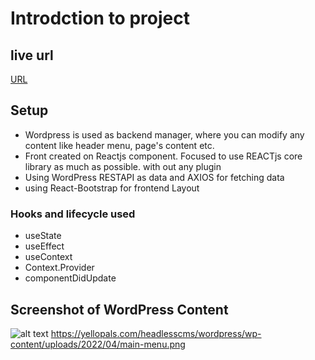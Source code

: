# Introdction to project

## live url
[URL]( https://wpheadelesscms.netlify.app/)

## Setup
* Wordpress is used as backend manager, where you can modify any content like header menu, page's content etc.
* Front created on Reactjs component. Focused to use REACTjs core library as much as possible. with out any plugin
* Using WordPress RESTAPI as data and AXIOS for fetching data
* using React-Bootstrap for frontend Layout

### Hooks and lifecycle used
* useState
* useEffect
* useContext
* Context.Provider
* componentDidUpdate

## Screenshot of WordPress Content

![alt text](https://yellopals.com/headlesscms/wordpress/wp-content/uploads/2022/04/main-menu.png)
https://yellopals.com/headlesscms/wordpress/wp-content/uploads/2022/04/main-menu.png